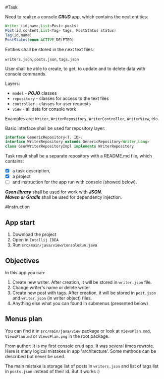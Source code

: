  #Task

Need to realize a console **_CRUD_** app, which contains the next entities:
```java
Writer (id,name,List<Post> posts)
Post(id,content,List<Tag> tags, PostStatus status)
Tag(id,name)
PostStatus(enum ACTIVE,DELETED)
```

Entities shall be stored in the next text files:

`writers.json`, `posts.json`, `tags.json`

User shall be able to create, to get, to update and to delete data with console commands.

Layers:
- `model` - **_POJO_** classes
- `repository` - classes for access to the text files
- `controller` - classes for user requests 
- `view` - all data for console work

Examples are: `Writer`, `WriterRepository`, `WriterController`, `WriterView`, etc.

Basic interface shall be used for repository layer:

```java
interface GenericRepository<T, ID>;
interface WriterRepository extends GenericRepository<Writer,Long>
class GsonWriterRepositoryImpl implements WriterRepository
```
Task result shall be a separate repository with a README.md file, which contains:

 - [x] a task description,
 - [x] a project
 - [ ] and instruction for the app run with console (showed below).

**_[Gson library](https://mvnrepository.com/artifact/com.google.code.gson/gson/2.8.5)_** shall be used for work with **_JSON_**.  
**_Maven or Gradle_** shall be used for dependency injection. 

#Instruction 

## App start
1. Download the project
2. Open in ``Intellij IDEA``
3. Run ``src/main/java/view/ConsoleRun.java``

## Objectives
In this app you can:
1. Create new writer. After creation, it will be stored in ``writer.json`` file.
2. Change writer's name or delete writer
3. Create new post with tags. After creation, it will be stored in ``post.json`` and ``writer.json`` (in writer object) files.
4. Anything else what you can found in submenus (presented below) 

## Menus plan 
You can find it in ``src/main/java/view`` package 
or look at ``ViewsPlan.mmd``, ``ViewsPlan.md`` or ``ViewsPlan.png`` in the root package.




From author: It is my first console crud app. It was several times rewrote.
Here is many logical mistakes in app 'architecture'.
Some methods can be described but never be used. 

The main mistake is storage list of posts in ``writers.json`` and list of tags list in ``posts.json`` instead of their id.
But it works :)




